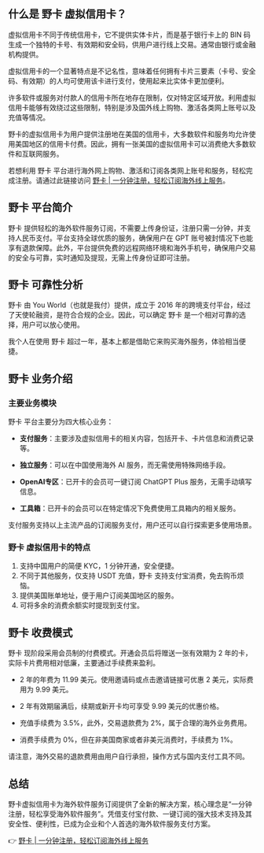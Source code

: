 ## 什么是 野卡 虚拟信用卡？

虚拟信用卡不同于传统信用卡，它不提供实体卡片，而是基于银行卡上的 BIN 码生成一个独特的卡号、有效期和安全码，供用户进行线上交易。通常由银行或金融机构提供。

虚拟信用卡的一个显著特点是不记名性，意味着任何拥有卡片三要素（卡号、安全码、有效期）的人均可使用该卡进行支付，使用起来比实体卡更加便利。

许多软件或服务对付款人的信用卡所在地存在限制，仅对特定区域开放。利用虚拟信用卡能够有效绕过这些限制，特别是涉及国外线上购物、激活各类网上账号以及充值等情况。

野卡的虚拟信用卡为用户提供注册地在美国的信用卡，大多数软件和服务均允许使用美国地区的信用卡付费。因此，拥有一张美国的虚拟信用卡可以消费绝大多数软件和互联网服务。

若想利用 野卡 平台进行海外网上购物、激活和订阅各类网上账号和服务，轻松完成注册。请通过此链接访问 [野卡 | 一分钟注册，轻松订阅海外线上服务](https://bit.ly/bewildcard)。

## 野卡 平台简介

野卡 提供轻松的海外软件服务订阅，不需要上传身份证，注册只需一分钟，并支持人民币支付。平台支持全球优质的服务，确保用户在 GPT 账号被封情况下也能享有退款保障。此外，平台提供免费的远程网络环境和海外手机号，确保用户交易的安全与可靠，实时通知及提现，无需上传身份证即可注册。

## 野卡 可靠性分析

野卡 由 You World（也就是我付）提供，成立于 2016 年的跨境支付平台，经过了天使轮融资，是符合合规的企业。因此，可以确定 野卡 是一个相对可靠的选择，用户可以放心使用。

我个人在使用 野卡 超过一年，基本上都是借助它来购买海外服务，体验相当便捷。

## 野卡 业务介绍

### 主要业务模块

野卡 平台主要分为四大核心业务：

- **支付服务**：主要涉及虚拟信用卡的相关内容，包括开卡、卡片信息和消费记录等。
  
- **独立服务**：可以在中国使用海外 AI 服务，而无需使用特殊网络手段。
  
- **OpenAI专区**：已开卡的会员可一键订阅 ChatGPT Plus 服务，无需手动填写信息。
  
- **工具箱**：已开卡的会员可以在特定情况下免费使用工具箱内的相关服务。

支付服务支持以上主流产品的订阅服务支付，用户还可以自行探索更多使用场景。

### 野卡 虚拟信用卡的特点

1. 支持中国用户的简便 KYC，1 分钟开通，安全便捷。
2. 不同于其他服务，仅支持 USDT 充值，野卡 支持支付宝消费，免去购币烦恼。
3. 提供美国账单地址，便于用户订阅美国地区的服务。
4. 可将多余的消费余额实时提现到支付宝。

## 野卡 收费模式

野卡 现阶段采用会员制的付费模式。开通会员后将赠送一张有效期为 2 年的卡，实际卡片费用相对低廉，主要通过手续费来盈利。

- 2 年的年费为 11.99 美元。使用邀请码或点击邀请链接可优惠 2 美元，实际费用为 9.99 美元。
  
- 2 年有效期届满后，续期或新开卡均可享受 9.99 美元的优惠价格。
  
- 充值手续费为 3.5%，此外，交易退款费为 2%，属于合理的海外业务费用。
  
- 消费手续费为 0%，但在非美国商家或者非美元消费时，手续费为 1%。

请注意，海外交易的退款费用由用户自行承担，操作方式与国内支付工具不同。

## 总结

野卡虚拟信用卡为海外软件服务订阅提供了全新的解决方案，核心理念是“一分钟注册，轻松享受海外软件服务”。凭借支付宝付款、一键订阅的强大技术支持及其安全性、便利性，已成为企业和个人首选的海外软件服务支付方案。

👉 [野卡 | 一分钟注册，轻松订阅海外线上服务](https://bit.ly/bewildcard)